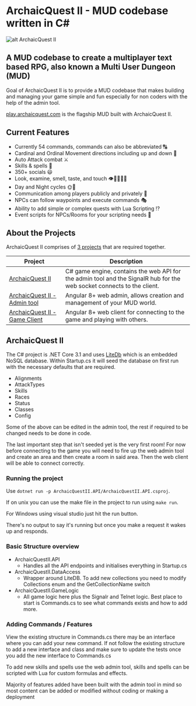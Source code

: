 # ArchaicQuest II - MUD codebase written in C#
![alt ArchaicQuest II](https://i.imgur.com/LUv3vGm.png)

## A MUD codebase to create a multiplayer text based RPG, also known a Multi User Dungeon (MUD)

Goal of ArchaicQuest II is to provide a MUD codebase that makes building and managing your game simple and fun especially for non coders with the help of the admin tool.

[play.archaicquest.com](play.archaicquest.com) is the flagship MUD built with ArchaicQuest II.

## Current Features
- Currently 54 commands, commands can also be abbreviated  🔠
- Cardinal and Ordinal Movement directions including up and down 🦶
- Auto Attack combat ⚔
- Skills & spells 💫
- 350+ socials 😃 
- Look, examine, smell, taste, and touch 👁🔎👃👅🤏
- Day and Night cycles 🌞🌛
- Communication among players publicly and privately 💬
- NPCs can follow waypoints and execute commands 🎭
- Ability to add simple or complex quests with Lua Scripting ⁉
- Event scripts for NPCs/Rooms for your scripting needs 📜

## About the Projects

ArchaicQuest II comprises of [3 projects](https://github.com/ArchaicQuest) that are required together.


| Project                                                                                     | Description                                                                                                            |
| ------------------------------------------------------------------------------------------- | ---------------------------------------------------------------------------------------------------------------------- |
| [ArchaicQuest II](https://github.com/ArchaicQuest/ArchaicQuest-II)                          | C# game engine, contains the web API for the admin tool and the SignalR hub for the web socket connects to the client. |
| [ArchaicQuest II - Admin tool](https://github.com/ArchaicQuest/ArchaicQuest-II-Web-Admin)   | Angular 8+ web admin, allows creation and management of your MUD world.                                                |
| [ArchaicQuest II - Game Client](https://github.com/ArchaicQuest/ArchaicQuest-II-Web-Client) | Angular 8+ web client for connecting to the game and playing with others.                                              |

## ArchaicQuest II

The C# project is .NET Core 3.1 and uses [LiteDb](https://www.litedb.org/) which is an embedded NoSQL database. Within Startup.cs it will seed the database on first run with the necessary defaults that are required. 

* Alignments
* AttackTypes
* Skills
* Races
* Status
* Classes
* Config

Some of the above can be edited in the admin tool, the rest if required to be changed needs to be done in code.

The last important step that isn't seeded yet is the very first room! For now before connecting to the game you will need to fire up the web admin tool and create an area and then create a room in said area. Then the web client will be able to connect correctly. 

### Running the project
Use `dotnet run -p ArchaicQuestII.API/ArchaicQuestII.API.csproj`.

If on unix you can use the make file in the project to run using `make run`. 

For Windows using visual studio just hit the run button.

There's no output to say it's running but once you make a request it wakes up and responds.

### Basic Structure overview

- ArchaicQuestII.API
  - Handles all the API endpoints and initialises everything in Startup.cs
- ArchaicQuestII.DataAccess
  - Wrapper around LiteDB. To add new collections you need to modify Collections enum and the GetCollectionName switch
- ArchaicQuestII.GameLogic
  - All game logic here plus the Signalr and Telnet logic. Best place to start is Commands.cs to see what commands exists and how to add more.
 
### Adding Commands / Features

View the existing structure in Commands.cs there may be an interface where you can add your new command. If not follow the existing structure to add a new interface and class and make sure to update the tests once you add the new interface to Commands.cs 

To add new skills and spells use the web admin tool, skills and spells can be scripted with Lua for custom formulas and effects.

Majority of features added have been built with the admin tool in mind so most content can be added or modified without coding or making a deployment


  
